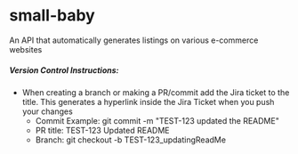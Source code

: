 # small-baby
An API that automatically generates listings on various e-commerce websites

##### Version Control Instructions:
- When creating a branch or making a PR/commit add the Jira ticket to the title. This generates a hyperlink inside the Jira Ticket when you push your changes
  - Commit Example: git commit -m "TEST-123 updated the README"
  - PR title: TEST-123 Updated README
  - Branch: git checkout -b TEST-123_updatingReadMe 
